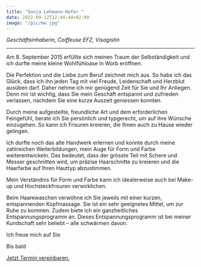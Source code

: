 ```yaml
---
title: "Sonja Lehmann-Hofer "
date: 2022-09-12T22:44:44+02:00
image: "/pic/me.jpg"
---
```



*Geschäftsinhaberin, Coiffeuse EFZ, Visagistin*

---
Am 8. September 2015 erfüllte sich meinen Traum der Selbständigkeit und ich durfte meine kleine Wohlfühloase in Worb eröffnen.



Die Perfektion und die Liebe zum Beruf zeichnet mich aus. So habe ich das Glück, dass ich ihn jeden Tag mit viel Freude, Leidenschaft und Herzblut ausüben darf. 
Daher nehme ich mir genügend Zeit für Sie und Ihr Anliegen. 
Denn mir ist wichtig, dass Sie mein Geschäft entspannt und zufrieden verlassen, nachdem Sie eine kurze Auszeit geniessen konnten.

Durch meine aufgestellte, freundliche Art und dem erforderlichen Feingefühl, berate ich Sie persönlich und typgerecht, um auf ihre Wünsche einzugehen. So kann ich Frisuren kreieren, die Ihnen auch zu Hause wieder gelingen.

Ich durfte noch das alte Handwerk erlernen und konnte durch meine zahlreichen Weiterbildungen, mein Auge für Form und Farbe weiterentwickeln.
Das bedeutet, dass der grösste Teil mit Schere und Messer geschnitten wird, um präzise Haarschnitte zu kreieren und die Haarfarbe auf Ihren Hauttyp abzustimmen.

Mein Verständnis für Form und Farbe kann ich idealerweise auch bei Make-up und Hochsteckfrisuren verwirklichen.

Beim Haarewaschen verwöhne ich Sie jeweils mit einer kurzen, entspannenden Kopfmassage.
Sie ist ein sehr geeignetes Mittel, um zur Ruhe zu kommen.
Zudem biete ich ein ganzheitliches Entspannungsprogramm an.
Dieses Entspannungsprogramm ist bei meiner Kundschaft sehr beliebt – alle schwärmen davon.

Ich freue mich auf Sie

Bis bald


[Jetzt Termin vereinbaren.](https://www.beautybooking.ch/app/booking.html?company=sonjas-haarstyle)

